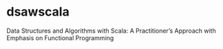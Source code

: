 # dsawscala
Data Structures and Algorithms with Scala: A Practitioner’s Approach with Emphasis on Functional Programming
